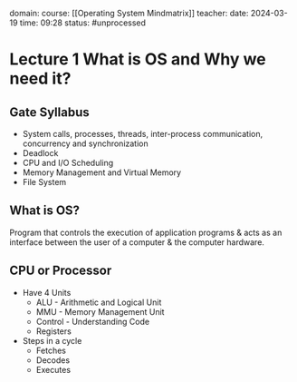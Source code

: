 domain: 
course: [[Operating System Mindmatrix]]
teacher:
date: 2024-03-19
time: 09:28
status: #unprocessed

# Lecture 1 What is OS and Why we need it?
## Gate Syllabus
- System calls, processes, threads, inter-process communication, concurrency and synchronization
- Deadlock
- CPU and I/O Scheduling
- Memory Management and Virtual Memory
- File System

## What is OS?
Program that controls the execution of application programs & acts as an interface between the user of a computer & the computer hardware.

## CPU or Processor
- Have 4 Units
	- ALU - Arithmetic and Logical Unit
	- MMU - Memory Management Unit
	- Control - Understanding Code
	- Registers
- Steps in a cycle
	- Fetches
	- Decodes
	- Executes